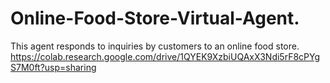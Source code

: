 # Online-Food-Store-Virtual-Agent.
This agent responds to inquiries by customers to an online food store.
https://colab.research.google.com/drive/1QYEK9XzbiUQAxX3Ndi5rF8cPYgS7M0ft?usp=sharing
